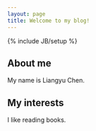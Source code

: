 ```yaml
---
layout: page
title: Welcome to my blog!
---
```

{% include JB/setup %}


## About me
My name is Liangyu Chen.

## My interests
I like reading books.



